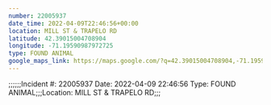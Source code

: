 ```yaml
---
number: 22005937
date_time: 2022-04-09T22:46:56+00:00
location: MILL ST & TRAPELO RD
latitude: 42.39015004708904
longitude: -71.19590987972725
type: FOUND ANIMAL
google_maps_link: https://maps.google.com/?q=42.39015004708904,-71.19590987972725
---
```


;;;;;;Incident #: 22005937  Date: 2022-04-09 22:46:56   Type: FOUND ANIMAL;;;Location: MILL ST & TRAPELO RD;;;
